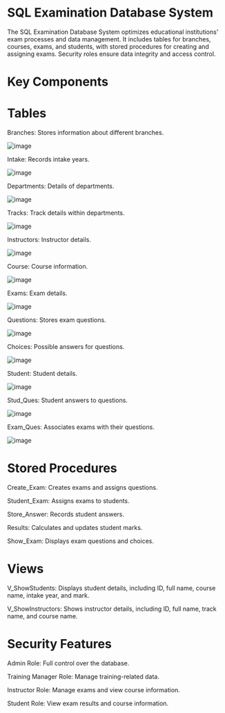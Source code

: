 # SQL Examination Database System
The SQL Examination Database System optimizes educational institutions' exam processes and data management. It includes tables for branches, courses, exams, and students, with stored procedures for creating and assigning exams. Security roles ensure data integrity and access control.

# Key Components

# Tables

  Branches: Stores information about different branches.
  
  ![image](https://github.com/user-attachments/assets/47c73f37-758e-4d73-8504-ef299621fb62)

  
  Intake: Records intake years.
  
  ![image](https://github.com/user-attachments/assets/9c37ad72-35f2-4bb2-8906-800bf5998d09)

  
  Departments: Details of departments.
  
  ![image](https://github.com/user-attachments/assets/815936df-c378-4b16-a4c2-5af11ab32689)

  
  Tracks: Track details within departments.
  
  ![image](https://github.com/user-attachments/assets/f715f416-a199-470b-8471-a8f27e15642e)
  
  Instructors: Instructor details.
  
  ![image](https://github.com/user-attachments/assets/7ba398d7-4d3b-4d88-9c7d-215d24eaeac6)

  
  Course: Course information.
  
  ![image](https://github.com/user-attachments/assets/aac0df51-c5ee-4569-b31d-0ae45c092074)

  
  Exams: Exam details.
  
  ![image](https://github.com/user-attachments/assets/f0f2d063-780c-487f-aadd-d0f1c4466059)

  
  Questions: Stores exam questions.
  
  ![image](https://github.com/user-attachments/assets/0a69eee5-1cc3-4534-90bb-d82c15fadc2b)

  
  Choices: Possible answers for questions.
  
  ![image](https://github.com/user-attachments/assets/530dd035-eebb-45b0-99d7-e3fd7d4fa4e7)

  
  Student: Student details.
  
  ![image](https://github.com/user-attachments/assets/3a7d8245-e6da-46f3-9db0-903ff4d9010e)

  
  Stud_Ques: Student answers to questions.
  
  ![image](https://github.com/user-attachments/assets/501da3a0-b8aa-454f-bbe6-01a8a20f3546)

  
  Exam_Ques: Associates exams with their questions.
  
  ![image](https://github.com/user-attachments/assets/5b4d44f1-10a8-4858-b876-962000744d07)

  
# Stored Procedures
  Create_Exam: Creates exams and assigns questions.
  
  Student_Exam: Assigns exams to students.
  
  Store_Answer: Records student answers.
  
  Results: Calculates and updates student marks.
  
  Show_Exam: Displays exam questions and choices.
  
# Views
  V_ShowStudents: Displays student details, including ID, full name, course name, intake year, and mark.
  
  V_ShowInstructors: Shows instructor details, including ID, full name, track name, and course name.
  
  
# Security Features
  Admin Role: Full control over the database.
  
  Training Manager Role: Manage training-related data.
  
  Instructor Role: Manage exams and view course information.
  
  Student Role: View exam results and course information.
